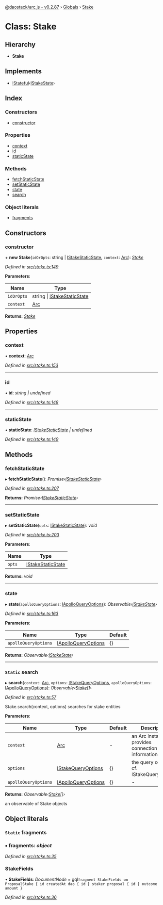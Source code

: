 [@daostack/arc.js - v0.2.87](../README.md) › [Globals](../globals.md) › [Stake](stake.md)

# Class: Stake

## Hierarchy

* **Stake**

## Implements

* [IStateful](../interfaces/istateful.md)‹[IStakeState](../interfaces/istakestate.md)›

## Index

### Constructors

* [constructor](stake.md#constructor)

### Properties

* [context](stake.md#context)
* [id](stake.md#id)
* [staticState](stake.md#staticstate)

### Methods

* [fetchStaticState](stake.md#fetchstaticstate)
* [setStaticState](stake.md#setstaticstate)
* [state](stake.md#state)
* [search](stake.md#static-search)

### Object literals

* [fragments](stake.md#static-fragments)

## Constructors

###  constructor

\+ **new Stake**(`idOrOpts`: string | [IStakeStaticState](../interfaces/istakestaticstate.md), `context`: [Arc](arc.md)): *[Stake](stake.md)*

*Defined in [src/stake.ts:149](https://github.com/daostack/alchemy-monorepo/blob/6a18bc5/packages/arc.js/src/stake.ts#L149)*

**Parameters:**

Name | Type |
------ | ------ |
`idOrOpts` | string &#124; [IStakeStaticState](../interfaces/istakestaticstate.md) |
`context` | [Arc](arc.md) |

**Returns:** *[Stake](stake.md)*

## Properties

###  context

• **context**: *[Arc](arc.md)*

*Defined in [src/stake.ts:153](https://github.com/daostack/alchemy-monorepo/blob/6a18bc5/packages/arc.js/src/stake.ts#L153)*

___

###  id

• **id**: *string | undefined*

*Defined in [src/stake.ts:148](https://github.com/daostack/alchemy-monorepo/blob/6a18bc5/packages/arc.js/src/stake.ts#L148)*

___

###  staticState

• **staticState**: *[IStakeStaticState](../interfaces/istakestaticstate.md) | undefined*

*Defined in [src/stake.ts:149](https://github.com/daostack/alchemy-monorepo/blob/6a18bc5/packages/arc.js/src/stake.ts#L149)*

## Methods

###  fetchStaticState

▸ **fetchStaticState**(): *Promise‹[IStakeStaticState](../interfaces/istakestaticstate.md)›*

*Defined in [src/stake.ts:207](https://github.com/daostack/alchemy-monorepo/blob/6a18bc5/packages/arc.js/src/stake.ts#L207)*

**Returns:** *Promise‹[IStakeStaticState](../interfaces/istakestaticstate.md)›*

___

###  setStaticState

▸ **setStaticState**(`opts`: [IStakeStaticState](../interfaces/istakestaticstate.md)): *void*

*Defined in [src/stake.ts:203](https://github.com/daostack/alchemy-monorepo/blob/6a18bc5/packages/arc.js/src/stake.ts#L203)*

**Parameters:**

Name | Type |
------ | ------ |
`opts` | [IStakeStaticState](../interfaces/istakestaticstate.md) |

**Returns:** *void*

___

###  state

▸ **state**(`apolloQueryOptions`: [IApolloQueryOptions](../interfaces/iapolloqueryoptions.md)): *Observable‹[IStakeState](../interfaces/istakestate.md)›*

*Defined in [src/stake.ts:163](https://github.com/daostack/alchemy-monorepo/blob/6a18bc5/packages/arc.js/src/stake.ts#L163)*

**Parameters:**

Name | Type | Default |
------ | ------ | ------ |
`apolloQueryOptions` | [IApolloQueryOptions](../interfaces/iapolloqueryoptions.md) |  {} |

**Returns:** *Observable‹[IStakeState](../interfaces/istakestate.md)›*

___

### `Static` search

▸ **search**(`context`: [Arc](arc.md), `options`: [IStakeQueryOptions](../interfaces/istakequeryoptions.md), `apolloQueryOptions`: [IApolloQueryOptions](../interfaces/iapolloqueryoptions.md)): *Observable‹[Stake](stake.md)[]›*

*Defined in [src/stake.ts:57](https://github.com/daostack/alchemy-monorepo/blob/6a18bc5/packages/arc.js/src/stake.ts#L57)*

Stake.search(context, options) searches for stake entities

**Parameters:**

Name | Type | Default | Description |
------ | ------ | ------ | ------ |
`context` | [Arc](arc.md) | - | an Arc instance that provides connection information |
`options` | [IStakeQueryOptions](../interfaces/istakequeryoptions.md) |  {} | the query options, cf. IStakeQueryOptions |
`apolloQueryOptions` | [IApolloQueryOptions](../interfaces/iapolloqueryoptions.md) |  {} | - |

**Returns:** *Observable‹[Stake](stake.md)[]›*

an observable of Stake objects

## Object literals

### `Static` fragments

### ▪ **fragments**: *object*

*Defined in [src/stake.ts:35](https://github.com/daostack/alchemy-monorepo/blob/6a18bc5/packages/arc.js/src/stake.ts#L35)*

###  StakeFields

• **StakeFields**: *DocumentNode* =  gql`fragment StakeFields on ProposalStake {
      id
      createdAt
      dao {
        id
      }
      staker
      proposal {
        id
      }
      outcome
      amount
    }`

*Defined in [src/stake.ts:36](https://github.com/daostack/alchemy-monorepo/blob/6a18bc5/packages/arc.js/src/stake.ts#L36)*
